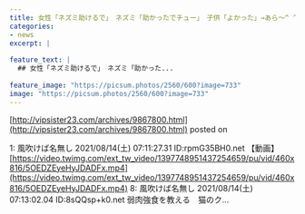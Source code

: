 ```yaml
---
title: 女性「ネズミ助けるで」　ネズミ「助かったでチュー」　子供「よかった」→あら～^ ^
categories:
- news
excerpt: |
  
feature_text: |
  ## 女性「ネズミ助けるで」　ネズミ「助かった...
  
feature_image: "https://picsum.photos/2560/600?image=733"
image: "https://picsum.photos/2560/600?image=733"
---
```


[http://vipsister23.com/archives/9867800.html](http://vipsister23.com/archives/9867800.html)
posted on 

<!--more-->

1: 風吹けば名無し 2021/08/14(土) 07:11:27.31 ID:rpmG35BH0.net 【動画】[https://video.twimg.com/ext_tw_video/1397748951437254659/pu/vid/460x816/5OEDZEyeHyJDADFx.mp4](https://video.twimg.com/ext_tw_video/1397748951437254659/pu/vid/460x816/5OEDZEyeHyJDADFx.mp4) 8: 風吹けば名無し 2021/08/14(土) 07:13:02.04 ID:8sQQsp+k0.net 弱肉強食を教える　猫のク...
